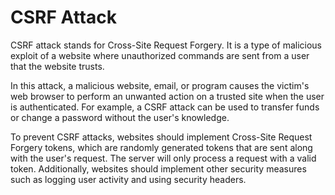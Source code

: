 # CSRF Attack 

CSRF attack stands for Cross-Site Request Forgery. It is a type of malicious exploit of a website where unauthorized commands are sent from a user that the website trusts. 

In this attack, a malicious website, email, or program causes the victim's web browser to perform an unwanted action on a trusted site when the user is authenticated. For example, a CSRF attack can be used to transfer funds or change a password without the user's knowledge.

To prevent CSRF attacks, websites should implement Cross-Site Request Forgery tokens, which are randomly generated tokens that are sent along with the user's request. The server will only process a request with a valid token. Additionally, websites should implement other security measures such as logging user activity and using security headers.